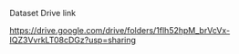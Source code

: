 Dataset Drive link

https://drive.google.com/drive/folders/1flh52hpM_brVcVx-IQZ3VvrkLT08cDGz?usp=sharing
